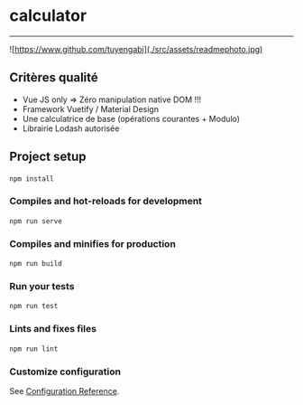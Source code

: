 # calculator
--------------

![https://www.github.com/tuyengabi](./src/assets/readmephoto.jpg)

## Critères qualité
* Vue JS only => Zéro manipulation native DOM !!! 
* Framework Vuetify / Material Design
* Une calculatrice de base (opérations courantes + Modulo) 
* Librairie Lodash autorisée


## Project setup
```
npm install
```

### Compiles and hot-reloads for development
```
npm run serve
```

### Compiles and minifies for production
```
npm run build
```

### Run your tests
```
npm run test
```

### Lints and fixes files
```
npm run lint
```

### Customize configuration
See [Configuration Reference](https://cli.vuejs.org/config/).
